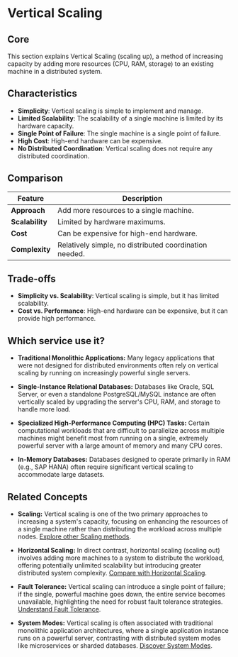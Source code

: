 # Vertical Scaling

## Core

This section explains Vertical Scaling (scaling up), a method of increasing capacity by adding more resources (CPU, RAM, storage) to an existing machine in a distributed system.

## Characteristics

- **Simplicity**: Vertical scaling is simple to implement and manage.
- **Limited Scalability**: The scalability of a single machine is limited by its hardware capacity.
- **Single Point of Failure**: The single machine is a single point of failure.
- **High Cost**: High-end hardware can be expensive.
- **No Distributed Coordination**: Vertical scaling does not require any distributed coordination.

## Comparison

| Feature | Description |
|---|---|
| **Approach** | Add more resources to a single machine. |
| **Scalability** | Limited by hardware maximums. |
| **Cost** | Can be expensive for high-end hardware. |
| **Complexity** | Relatively simple, no distributed coordination needed. |

## Trade-offs

- **Simplicity vs. Scalability**: Vertical scaling is simple, but it has limited scalability.
- **Cost vs. Performance**: High-end hardware can be expensive, but it can provide high performance.

## Which service use it?



-   **Traditional Monolithic Applications:** Many legacy applications that were not designed for distributed environments often rely on vertical scaling by running on increasingly powerful single servers.

-   **Single-Instance Relational Databases:** Databases like Oracle, SQL Server, or even a standalone PostgreSQL/MySQL instance are often vertically scaled by upgrading the server's CPU, RAM, and storage to handle more load.

-   **Specialized High-Performance Computing (HPC) Tasks:** Certain computational workloads that are difficult to parallelize across multiple machines might benefit most from running on a single, extremely powerful server with a large amount of memory and many CPU cores.

-   **In-Memory Databases:** Databases designed to operate primarily in RAM (e.g., SAP HANA) often require significant vertical scaling to accommodate large datasets.

## Related Concepts

-   **Scaling:** Vertical scaling is one of the two primary approaches to increasing a system's capacity, focusing on enhancing the resources of a single machine rather than distributing the workload across multiple nodes. [Explore other Scaling methods](../README.md).

-   **Horizontal Scaling:** In direct contrast, horizontal scaling (scaling out) involves adding more machines to a system to distribute the workload, offering potentially unlimited scalability but introducing greater distributed system complexity. [Compare with Horizontal Scaling](../horizontal/README.md).

-   **Fault Tolerance:** Vertical scaling can introduce a single point of failure; if the single, powerful machine goes down, the entire service becomes unavailable, highlighting the need for robust fault tolerance strategies. [Understand Fault Tolerance](../../fault-tolerance/README.md).

-   **System Modes:** Vertical scaling is often associated with traditional monolithic application architectures, where a single application instance runs on a powerful server, contrasting with distributed system modes like microservices or sharded databases. [Discover System Modes](../../system-mode/README.md).
